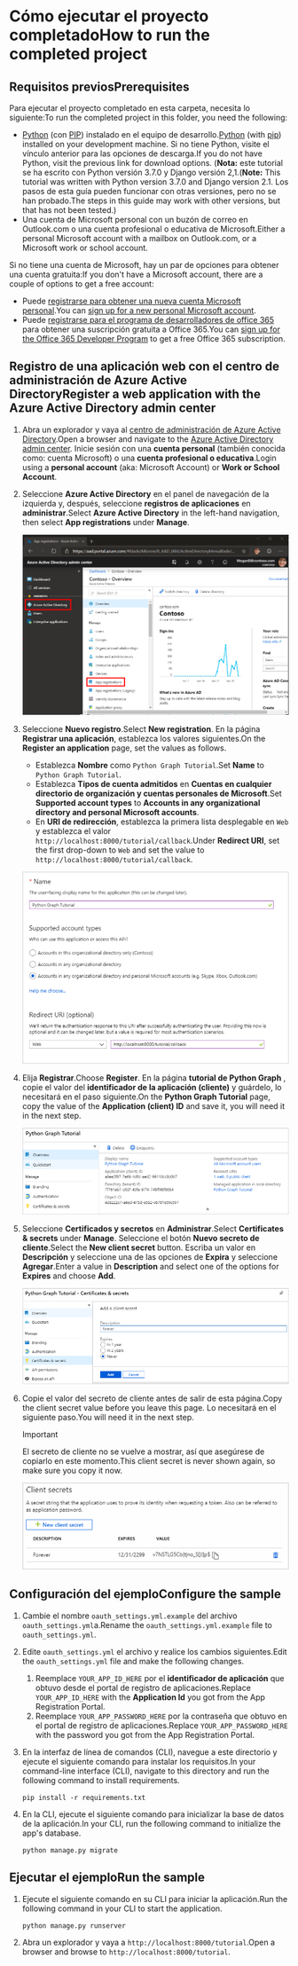 # <a name="how-to-run-the-completed-project"></a><span data-ttu-id="8dafc-101">Cómo ejecutar el proyecto completado</span><span class="sxs-lookup"><span data-stu-id="8dafc-101">How to run the completed project</span></span>

## <a name="prerequisites"></a><span data-ttu-id="8dafc-102">Requisitos previos</span><span class="sxs-lookup"><span data-stu-id="8dafc-102">Prerequisites</span></span>

<span data-ttu-id="8dafc-103">Para ejecutar el proyecto completado en esta carpeta, necesita lo siguiente:</span><span class="sxs-lookup"><span data-stu-id="8dafc-103">To run the completed project in this folder, you need the following:</span></span>

- <span data-ttu-id="8dafc-104">[Python](https://www.python.org/) (con [PIP](https://pypi.org/project/pip/)) instalado en el equipo de desarrollo.</span><span class="sxs-lookup"><span data-stu-id="8dafc-104">[Python](https://www.python.org/) (with [pip](https://pypi.org/project/pip/)) installed on your development machine.</span></span> <span data-ttu-id="8dafc-105">Si no tiene Python, visite el vínculo anterior para las opciones de descarga.</span><span class="sxs-lookup"><span data-stu-id="8dafc-105">If you do not have Python, visit the previous link for download options.</span></span> <span data-ttu-id="8dafc-106">(**Nota:** este tutorial se ha escrito con Python versión 3.7.0 y Django versión 2,1.</span><span class="sxs-lookup"><span data-stu-id="8dafc-106">(**Note:** This tutorial was written with Python version 3.7.0 and Django version 2.1.</span></span> <span data-ttu-id="8dafc-107">Los pasos de esta guía pueden funcionar con otras versiones, pero no se han probado.</span><span class="sxs-lookup"><span data-stu-id="8dafc-107">The steps in this guide may work with other versions, but that has not been tested.)</span></span>
- <span data-ttu-id="8dafc-108">Una cuenta de Microsoft personal con un buzón de correo en Outlook.com o una cuenta profesional o educativa de Microsoft.</span><span class="sxs-lookup"><span data-stu-id="8dafc-108">Either a personal Microsoft account with a mailbox on Outlook.com, or a Microsoft work or school account.</span></span>

<span data-ttu-id="8dafc-109">Si no tiene una cuenta de Microsoft, hay un par de opciones para obtener una cuenta gratuita:</span><span class="sxs-lookup"><span data-stu-id="8dafc-109">If you don't have a Microsoft account, there are a couple of options to get a free account:</span></span>

- <span data-ttu-id="8dafc-110">Puede [registrarse para obtener una nueva cuenta Microsoft personal](https://signup.live.com/signup?wa=wsignin1.0&rpsnv=12&ct=1454618383&rver=6.4.6456.0&wp=MBI_SSL_SHARED&wreply=https://mail.live.com/default.aspx&id=64855&cbcxt=mai&bk=1454618383&uiflavor=web&uaid=b213a65b4fdc484382b6622b3ecaa547&mkt=E-US&lc=1033&lic=1).</span><span class="sxs-lookup"><span data-stu-id="8dafc-110">You can [sign up for a new personal Microsoft account](https://signup.live.com/signup?wa=wsignin1.0&rpsnv=12&ct=1454618383&rver=6.4.6456.0&wp=MBI_SSL_SHARED&wreply=https://mail.live.com/default.aspx&id=64855&cbcxt=mai&bk=1454618383&uiflavor=web&uaid=b213a65b4fdc484382b6622b3ecaa547&mkt=E-US&lc=1033&lic=1).</span></span>
- <span data-ttu-id="8dafc-111">Puede [registrarse para el programa de desarrolladores de office 365](https://developer.microsoft.com/office/dev-program) para obtener una suscripción gratuita a Office 365.</span><span class="sxs-lookup"><span data-stu-id="8dafc-111">You can [sign up for the Office 365 Developer Program](https://developer.microsoft.com/office/dev-program) to get a free Office 365 subscription.</span></span>

## <a name="register-a-web-application-with-the-azure-active-directory-admin-center"></a><span data-ttu-id="8dafc-112">Registro de una aplicación web con el centro de administración de Azure Active Directory</span><span class="sxs-lookup"><span data-stu-id="8dafc-112">Register a web application with the Azure Active Directory admin center</span></span>

1. <span data-ttu-id="8dafc-113">Abra un explorador y vaya al [centro de administración de Azure Active Directory](https://aad.portal.azure.com).</span><span class="sxs-lookup"><span data-stu-id="8dafc-113">Open a browser and navigate to the [Azure Active Directory admin center](https://aad.portal.azure.com).</span></span> <span data-ttu-id="8dafc-114">Inicie sesión con una **cuenta personal** (también conocida como: cuenta Microsoft) o una **cuenta profesional o educativa**.</span><span class="sxs-lookup"><span data-stu-id="8dafc-114">Login using a **personal account** (aka: Microsoft Account) or **Work or School Account**.</span></span>

1. <span data-ttu-id="8dafc-115">Seleccione **Azure Active Directory** en el panel de navegación de la izquierda y, después, seleccione **registros de aplicaciones** en **administrar**.</span><span class="sxs-lookup"><span data-stu-id="8dafc-115">Select **Azure Active Directory** in the left-hand navigation, then select **App registrations** under **Manage**.</span></span>

    ![<span data-ttu-id="8dafc-116">Una captura de pantalla de los registros de la aplicación</span><span class="sxs-lookup"><span data-stu-id="8dafc-116">A screenshot of the App registrations</span></span> ](/tutorial/images/aad-portal-app-registrations.png)

1. <span data-ttu-id="8dafc-117">Seleccione **Nuevo registro**.</span><span class="sxs-lookup"><span data-stu-id="8dafc-117">Select **New registration**.</span></span> <span data-ttu-id="8dafc-118">En la página **Registrar una aplicación**, establezca los valores siguientes.</span><span class="sxs-lookup"><span data-stu-id="8dafc-118">On the **Register an application** page, set the values as follows.</span></span>

    - <span data-ttu-id="8dafc-119">Establezca **Nombre** como `Python Graph Tutorial`.</span><span class="sxs-lookup"><span data-stu-id="8dafc-119">Set **Name** to `Python Graph Tutorial`.</span></span>
    - <span data-ttu-id="8dafc-120">Establezca **Tipos de cuenta admitidos** en **Cuentas en cualquier directorio de organización y cuentas personales de Microsoft**.</span><span class="sxs-lookup"><span data-stu-id="8dafc-120">Set **Supported account types** to **Accounts in any organizational directory and personal Microsoft accounts**.</span></span>
    - <span data-ttu-id="8dafc-121">En **URI de redirección**, establezca la primera lista desplegable en `Web` y establezca el valor `http://localhost:8000/tutorial/callback`.</span><span class="sxs-lookup"><span data-stu-id="8dafc-121">Under **Redirect URI**, set the first drop-down to `Web` and set the value to `http://localhost:8000/tutorial/callback`.</span></span>

    ![Captura de pantalla de la página registrar una aplicación](/tutorial/images/aad-register-an-app.png)

1. <span data-ttu-id="8dafc-123">Elija **Registrar**.</span><span class="sxs-lookup"><span data-stu-id="8dafc-123">Choose **Register**.</span></span> <span data-ttu-id="8dafc-124">En la página **tutorial de Python Graph** , copie el valor del **identificador de la aplicación (cliente)** y guárdelo, lo necesitará en el paso siguiente.</span><span class="sxs-lookup"><span data-stu-id="8dafc-124">On the **Python Graph Tutorial** page, copy the value of the **Application (client) ID** and save it, you will need it in the next step.</span></span>

    ![Captura de pantalla del identificador de la aplicación del nuevo registro de la aplicación](/tutorial/images/aad-application-id.png)

1. <span data-ttu-id="8dafc-126">Seleccione **Certificados y secretos** en **Administrar**.</span><span class="sxs-lookup"><span data-stu-id="8dafc-126">Select **Certificates & secrets** under **Manage**.</span></span> <span data-ttu-id="8dafc-127">Seleccione el botón **Nuevo secreto de cliente**.</span><span class="sxs-lookup"><span data-stu-id="8dafc-127">Select the **New client secret** button.</span></span> <span data-ttu-id="8dafc-128">Escriba un valor en **Descripción** y seleccione una de las opciones de **Expira** y seleccione **Agregar**.</span><span class="sxs-lookup"><span data-stu-id="8dafc-128">Enter a value in **Description** and select one of the options for **Expires** and choose **Add**.</span></span>

    ![Captura de pantalla del cuadro de diálogo Agregar un secreto de cliente](/tutorial/images/aad-new-client-secret.png)

1. <span data-ttu-id="8dafc-130">Copie el valor del secreto de cliente antes de salir de esta página.</span><span class="sxs-lookup"><span data-stu-id="8dafc-130">Copy the client secret value before you leave this page.</span></span> <span data-ttu-id="8dafc-131">Lo necesitará en el siguiente paso.</span><span class="sxs-lookup"><span data-stu-id="8dafc-131">You will need it in the next step.</span></span>

    > [!IMPORTANT]
    > <span data-ttu-id="8dafc-132">El secreto de cliente no se vuelve a mostrar, así que asegúrese de copiarlo en este momento.</span><span class="sxs-lookup"><span data-stu-id="8dafc-132">This client secret is never shown again, so make sure you copy it now.</span></span>

    ![Captura de pantalla del secreto de cliente recién agregado](/tutorial/images/aad-copy-client-secret.png)

## <a name="configure-the-sample"></a><span data-ttu-id="8dafc-134">Configuración del ejemplo</span><span class="sxs-lookup"><span data-stu-id="8dafc-134">Configure the sample</span></span>

1. <span data-ttu-id="8dafc-135">Cambie el nombre `oauth_settings.yml.example` del archivo `oauth_settings.yml`a.</span><span class="sxs-lookup"><span data-stu-id="8dafc-135">Rename the `oauth_settings.yml.example` file to `oauth_settings.yml`.</span></span>
1. <span data-ttu-id="8dafc-136">Edite `oauth_settings.yml` el archivo y realice los cambios siguientes.</span><span class="sxs-lookup"><span data-stu-id="8dafc-136">Edit the `oauth_settings.yml` file and make the following changes.</span></span>
    1. <span data-ttu-id="8dafc-137">Reemplace `YOUR_APP_ID_HERE` por el **identificador de aplicación** que obtuvo desde el portal de registro de aplicaciones.</span><span class="sxs-lookup"><span data-stu-id="8dafc-137">Replace `YOUR_APP_ID_HERE` with the **Application Id** you got from the App Registration Portal.</span></span>
    1. <span data-ttu-id="8dafc-138">Reemplace `YOUR_APP_PASSWORD_HERE` por la contraseña que obtuvo en el portal de registro de aplicaciones.</span><span class="sxs-lookup"><span data-stu-id="8dafc-138">Replace `YOUR_APP_PASSWORD_HERE` with the password you got from the App Registration Portal.</span></span>
1. <span data-ttu-id="8dafc-139">En la interfaz de línea de comandos (CLI), navegue a este directorio y ejecute el siguiente comando para instalar los requisitos.</span><span class="sxs-lookup"><span data-stu-id="8dafc-139">In your command-line interface (CLI), navigate to this directory and run the following command to install requirements.</span></span>

    ```Shell
    pip install -r requirements.txt
    ```

1. <span data-ttu-id="8dafc-140">En la CLI, ejecute el siguiente comando para inicializar la base de datos de la aplicación.</span><span class="sxs-lookup"><span data-stu-id="8dafc-140">In your CLI, run the following command to initialize the app's database.</span></span>

    ```Shell
    python manage.py migrate
    ```

## <a name="run-the-sample"></a><span data-ttu-id="8dafc-141">Ejecutar el ejemplo</span><span class="sxs-lookup"><span data-stu-id="8dafc-141">Run the sample</span></span>

1. <span data-ttu-id="8dafc-142">Ejecute el siguiente comando en su CLI para iniciar la aplicación.</span><span class="sxs-lookup"><span data-stu-id="8dafc-142">Run the following command in your CLI to start the application.</span></span>

    ```Shell
    python manage.py runserver
    ```

1. <span data-ttu-id="8dafc-143">Abra un explorador y vaya a `http://localhost:8000/tutorial`.</span><span class="sxs-lookup"><span data-stu-id="8dafc-143">Open a browser and browse to `http://localhost:8000/tutorial`.</span></span>
